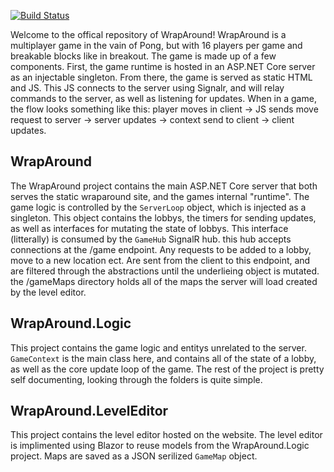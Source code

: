 [![Build Status](https://dev.azure.com/andyblarblar/andyblarblar/_apis/build/status/andyblarblar.WrapAround?branchName=master)](https://dev.azure.com/andyblarblar/andyblarblar/_build/latest?definitionId=1&branchName=master)

Welcome to the offical repository of WrapAround! WrapAround is a multiplayer game in the vain of Pong, but with 16 players per game and 
breakable blocks like in breakout. The game is made up of a few components. First, the game runtime is hosted in an ASP.NET Core server as an injectable singleton. From there, the game is served as static HTML and JS. This JS connects to the server using Signalr, and will relay commands to the server, as well as listening for updates. When in a game, the flow looks something like this: player moves in client -> JS sends move request to server -> server updates -> context send to client -> client updates. 


## WrapAround

The WrapAround project contains the main ASP.NET Core server that both serves the static wraparound site, and the games internal "runtime". The game logic is controlled by the `ServerLoop` object, which is injected as a singleton. This object contains the lobbys, the timers for sending updates, as well as interfaces for mutating the state of lobbys. This interface (litterally) is consumed by the `GameHub` SignalR hub. this hub accepts connections at the /game endpoint. Any requests to be added to a lobby, move to a new location ect. Are sent from the client to this endpoint, and are filtered through the abstractions until the underlieing object is mutated. the /gameMaps directory holds all of the maps the server will load created by the level editor. 

## WrapAround.Logic

This project contains the game logic and entitys unrelated to the server. `GameContext` is the main class here, and contains all of the state of a lobby, as well as the core update loop of the game. The rest of the project is pretty self documenting, looking through the folders is quite simple.

## WrapAround.LevelEditor

This project contains the level editor hosted on the website. The level editor is implimented using Blazor to reuse models from the WrapAround.Logic project. Maps are saved as a JSON serilized `GameMap` object.  
